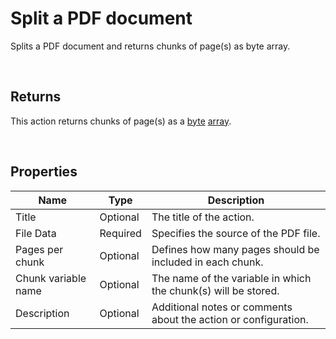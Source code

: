 # Split a PDF document 

Splits a PDF document and returns chunks of page(s) as byte array.



<!---![img](../../../../images/flow/convert-PDF-to-markdown.png)

**Example** ![img](../../../../images/strz.jpg)  
This Flow reads a contract (PDF file) from [OneDrive](../onedrive/read-file-from-onedrive-as-byte-array.md), converts it to Markdown, [splits the text](../ai/split-text.md) into chunks, [generates embeddings](../azure-openai/generate-embedding.md) for each chunk, converts them to a SQL Server-compatible format, and stores both the text and embeddings as vector records in SQL Server. It enables efficient semantic search and retrieval of contract content.
--->

<br/>

## Returns

This action returns chunks of page(s) as a [byte](https://learn.microsoft.com/en-us/dotnet/api/system.byte) [array](https://learn.microsoft.com/en-us/dotnet/csharp/language-reference/builtin-types/arrays).

<br/>


## Properties

| Name                 | Type     | Description                                                                                                   |
| -------------------- | -------- | ------------------------------------------------------------------------------------------------------------- |
| Title                | Optional |   The title of the action.                    |
| File Data            | Required | Specifies the source of the PDF file.                         |
| Pages per chunk           | Optional | Defines how many pages should be included in each chunk.                         |
| Chunk variable name | Optional | The name of the variable in which the chunk(s) will be stored. |
| Description          | Optional | Additional notes or comments about the action or configuration. |

<br/>




